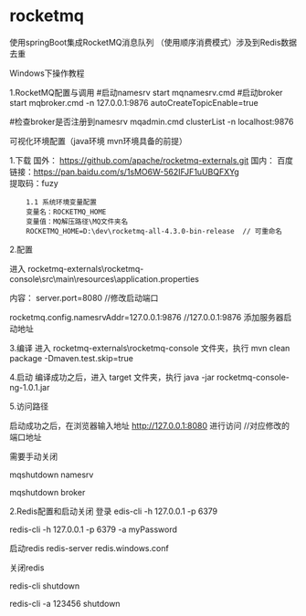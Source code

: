 # rocketmq
使用springBoot集成RocketMQ消息队列 （使用顺序消费模式）涉及到Redis数据去重

Windows下操作教程

1.RocketMQ配置与调用
#启动namesrv
start mqnamesrv.cmd
#启动broker
start mqbroker.cmd -n 127.0.0.1:9876 autoCreateTopicEnable=true

#检查broker是否注册到namesrv
mqadmin.cmd clusterList -n localhost:9876




可视化环境配置（java环境 mvn环境具备的前提）

1.下载
国外：
https://github.com/apache/rocketmq-externals.git
国内：
百度链接：https://pan.baidu.com/s/1sMO6W-562IFJF1uUBQFXYg  
提取码：fuzy 


		1.1 系统环境变量配置
		变量名：ROCKETMQ_HOME
		变量值：MQ解压路径\MQ文件夹名
		ROCKETMQ_HOME=D:\dev\rocketmq-all-4.3.0-bin-release  // 可重命名
		

2.配置

进入 rocketmq-externals\rocketmq-console\src\main\resources\application.properties

内容：
server.port=8080 //修改启动端口

rocketmq.config.namesrvAddr=127.0.0.1:9876  //127.0.0.1:9876 添加服务器启动地址

3.编译
进入 rocketmq-externals\rocketmq-console 文件夹，执行 mvn clean package -Dmaven.test.skip=true

4.启动
编译成功之后，进入 target 文件夹，执行 java -jar rocketmq-console-ng-1.0.1.jar


5.访问路径

启动成功之后，在浏览器输入地址 http://127.0.0.1:8080 进行访问  //对应修改的端口地址





需要手动关闭

mqshutdown namesrv


mqshutdown broker


2.Redis配置和启动关闭
登录 
edis-cli -h 127.0.0.1 -p 6379

redis-cli -h 127.0.0.1 -p 6379 -a myPassword

启动redis
redis-server redis.windows.conf

关闭redis

redis-cli shutdown

redis-cli -a 123456 shutdown



